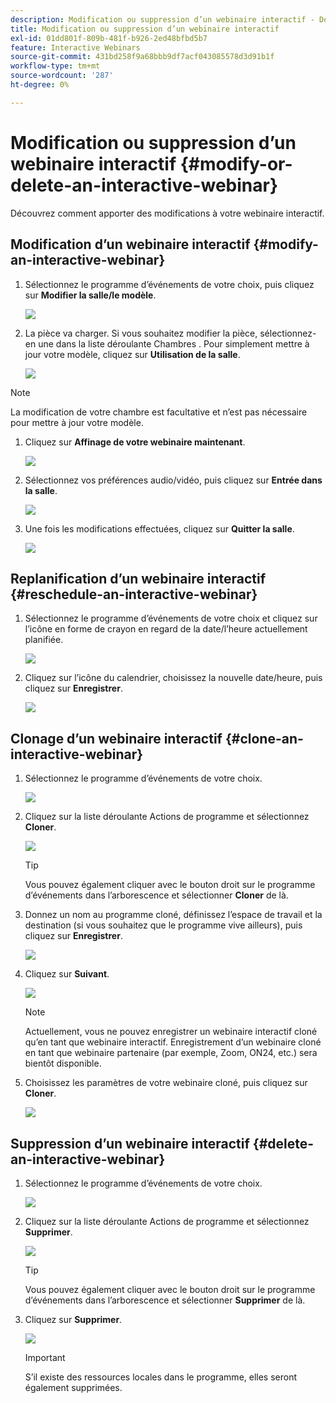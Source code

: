 ```yaml
---
description: Modification ou suppression d’un webinaire interactif - Documents Marketo - Documentation du produit
title: Modification ou suppression d’un webinaire interactif
exl-id: 01dd801f-809b-481f-b926-2ed48bfbd5b7
feature: Interactive Webinars
source-git-commit: 431bd258f9a68bbb9df7acf043085578d3d91b1f
workflow-type: tm+mt
source-wordcount: '287'
ht-degree: 0%

---
```


# Modification ou suppression d’un webinaire interactif {#modify-or-delete-an-interactive-webinar}

Découvrez comment apporter des modifications à votre webinaire interactif.

## Modification d’un webinaire interactif {#modify-an-interactive-webinar}

1. Sélectionnez le programme d’événements de votre choix, puis cliquez sur **Modifier la salle/le modèle**.

   ![](assets/modify-or-delete-an-interactive-webinar-1.png)

1. La pièce va charger. Si vous souhaitez modifier la pièce, sélectionnez-en une dans la liste déroulante Chambres . Pour simplement mettre à jour votre modèle, cliquez sur **Utilisation de la salle**.

   ![](assets/modify-or-delete-an-interactive-webinar-2.png)

>[!NOTE]
>
>La modification de votre chambre est facultative et n’est pas nécessaire pour mettre à jour votre modèle.

1. Cliquez sur **Affinage de votre webinaire maintenant**.

   ![](assets/modify-or-delete-an-interactive-webinar-3.png)

1. Sélectionnez vos préférences audio/vidéo, puis cliquez sur **Entrée dans la salle**.

   ![](assets/modify-or-delete-an-interactive-webinar-4.png)

1. Une fois les modifications effectuées, cliquez sur **Quitter la salle**.

   ![](assets/modify-or-delete-an-interactive-webinar-5.png)

## Replanification d’un webinaire interactif {#reschedule-an-interactive-webinar}

1. Sélectionnez le programme d’événements de votre choix et cliquez sur l’icône en forme de crayon en regard de la date/l’heure actuellement planifiée.

   ![](assets/modify-or-delete-an-interactive-webinar-6.png)

1. Cliquez sur l’icône du calendrier, choisissez la nouvelle date/heure, puis cliquez sur **Enregistrer**.

   ![](assets/modify-or-delete-an-interactive-webinar-7.png)

## Clonage d’un webinaire interactif {#clone-an-interactive-webinar}

1. Sélectionnez le programme d’événements de votre choix.

   ![](assets/modify-or-delete-an-interactive-webinar-8.png)

1. Cliquez sur la liste déroulante Actions de programme et sélectionnez **Cloner**.

   ![](assets/modify-or-delete-an-interactive-webinar-9.png)

   >[!TIP]
   >
   >Vous pouvez également cliquer avec le bouton droit sur le programme d’événements dans l’arborescence et sélectionner **Cloner** de là.

1. Donnez un nom au programme cloné, définissez l’espace de travail et la destination (si vous souhaitez que le programme vive ailleurs), puis cliquez sur **Enregistrer**.

   ![](assets/modify-or-delete-an-interactive-webinar-10.png)

1. Cliquez sur **Suivant**.

   ![](assets/modify-or-delete-an-interactive-webinar-11.png)

   >[!NOTE]
   >
   >Actuellement, vous ne pouvez enregistrer un webinaire interactif cloné qu’en tant que webinaire interactif. Enregistrement d’un webinaire cloné en tant que webinaire partenaire (par exemple, Zoom, ON24, etc.) sera bientôt disponible.

1. Choisissez les paramètres de votre webinaire cloné, puis cliquez sur **Cloner**.

   ![](assets/modify-or-delete-an-interactive-webinar-12.png)

## Suppression d’un webinaire interactif {#delete-an-interactive-webinar}

1. Sélectionnez le programme d’événements de votre choix.

   ![](assets/modify-or-delete-an-interactive-webinar-13.png)

1. Cliquez sur la liste déroulante Actions de programme et sélectionnez **Supprimer**.

   ![](assets/modify-or-delete-an-interactive-webinar-14.png)

   >[!TIP]
   >
   >Vous pouvez également cliquer avec le bouton droit sur le programme d’événements dans l’arborescence et sélectionner **Supprimer** de là.

1. Cliquez sur **Supprimer**.

   ![](assets/modify-or-delete-an-interactive-webinar-15.png)

   >[!IMPORTANT]
   >
   >S’il existe des ressources locales dans le programme, elles seront également supprimées.
